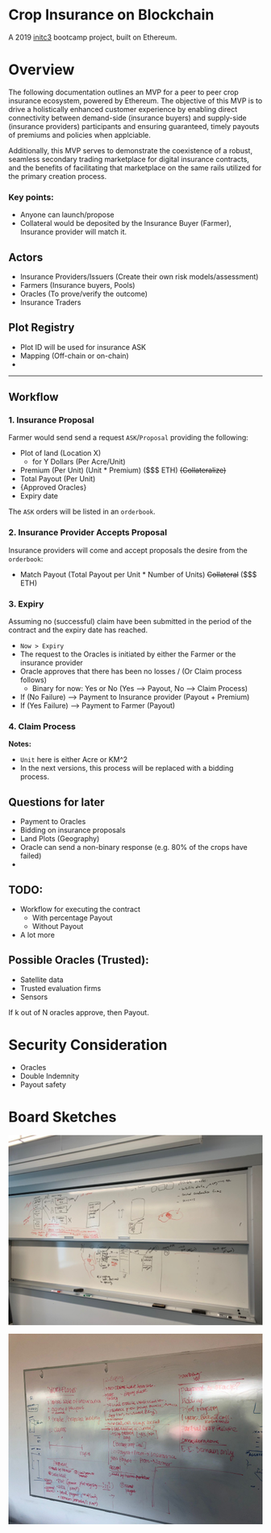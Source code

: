 # Crop Insurance on Blockchain
A 2019 [initc3](https://www.initc3.org/events/2019-06-10-IC3-Blockchain-Boot-Camp.html) bootcamp project, built on Ethereum. 


# Overview

The following documentation outlines an MVP for a peer to peer crop insurance ecosystem, powered by Ethereum. The objective of this MVP is to drive a holistically enhanced customer experience by enabling direct connectivity between demand-side (insurance buyers) and supply-side (insurance providers) participants and ensuring guaranteed, timely payouts of premiums and policies when applciable.  

Additionally, this MVP serves to demonstrate the coexistence of a robust, seamless secondary trading marketplace for digital insurance contracts, and the benefits of facilitating that marketplace on the same rails utilized for the primary creation process. 

### Key points:
- Anyone can launch/propose
- Collateral would be deposited by the Insurance Buyer (Farmer), Insurance provider will match it. 

## Actors
- Insurance Providers/Issuers (Create their own risk models/assessment)
- Farmers (Insurance buyers, Pools)
- Oracles (To prove/verify the outcome)
- Insurance Traders

## Plot Registry
- Plot ID will be used for insurance ASK
- Mapping (Off-chain or on-chain)
- 
-------------------------------

## Workflow


### 1. Insurance Proposal
Farmer would send send a request `ASK`/`Proposal` providing the following:
  - Plot of land (Location X)
    - for Y Dollars (Per Acre/Unit)
  - Premium (Per Unit) (Unit * Premium) ($$$ ETH) ~~(Collateralize)~~
  - Total Payout (Per Unit)
  - {Approved Oracles}
  - Expiry date

The `ASK` orders will be listed in an `orderbook`. 

### 2. Insurance Provider Accepts Proposal
Insurance providers will come and accept proposals the desire from the `orderbook`: 
  - Match Payout (Total Payout per Unit * Number of Units) ~~Collateral~~ ($$$ ETH)


### 3. Expiry
Assuming no (successful) claim have been submitted in the period of the contract and the expiry date has reached.
  - `Now > Expiry`
  - The request to the Oracles is initiated by either the Farmer or the insurance provider
  - Oracle approves that there has been no losses / (Or Claim process follows)
    - Binary for now: Yes or No (Yes --> Payout, No --> Claim Process)
  - If (No Failure) --> Payment to Insurance provider (Payout + Premium)
  - If (Yes Failure) --> Payment to Farmer (Payout)


### 4. Claim Process




**Notes:**
- `Unit` here is either Acre or KM^2
- In the next versions, this process will be replaced with a bidding process.



## Questions for later
- Payment to Oracles
- Bidding on insurance proposals
- Land Plots (Geography)
- Oracle can send a non-binary response (e.g. 80% of the crops have failed)
- 

## TODO:
- Workflow for executing the contract
  - With percentage Payout
  - Without Payout
- A lot more


## Possible Oracles (Trusted):
- Satellite data
- Trusted evaluation firms
- Sensors

If k out of N oracles approve, then Payout. 




# Security Consideration
- Oracles 
- Double Indemnity
- Payout safety



# Board Sketches
![Board V 0.0.1](assets/img/board-1.jpg "Board V 0.0.1")

![Board V 0.0.2](assets/img/board-2.jpg "Board V 0.0.2")





